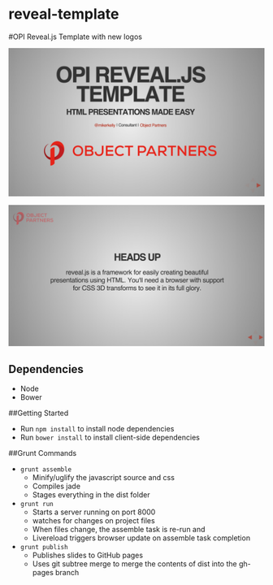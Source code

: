reveal-template
===============

#OPI Reveal.js Template with new logos

![Example slide 1](https://raw.githubusercontent.com/erickinsella/reveal-template/master/dist/assets/img/opi-revealjs-template.jpg)

![Example slide 2](https://raw.githubusercontent.com/erickinsella/reveal-template/master/dist/assets/img/opi-revealjs-template2.jpg)


## Dependencies
* Node
* Bower

##Getting Started
* Run `npm install` to install node dependencies
* Run `bower install` to install client-side dependencies

##Grunt Commands
* `grunt assemble`
  * Minify/uglify the javascript source and css
  * Compiles jade
  * Stages everything in the dist folder
* `grunt run`
  * Starts a server running on port 8000
  * watches for changes on project files
  * When files change, the assemble task is re-run and
  * Livereload triggers browser update on assemble task completion
* `grunt publish`
  * Publishes slides to GitHub pages
  * Uses git subtree merge to merge the contents of dist into the gh-pages branch
